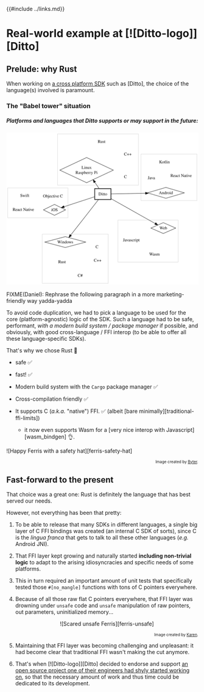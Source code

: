 {{#include ../links.md}}

# Real-world example at [![Ditto-logo]][Ditto]

## Prelude: why Rust

When working on [a cross platform SDK](https://www.ditto.live/) such as [Ditto],
the choice of the language(s) involved is paramount.

### The "Babel tower" situation

##### Platforms and languages that Ditto supports or may support in the future:

![Ditto on multiple platforms and thus multiple languages](
cross_platform.svg "Crazy, ain't it?")

<span class="warning">

FIXME(Daniel): Rephrase the following paragraph in a more marketing-friendly way yadda-yadda

</span>

To avoid code duplication, we had to pick a language to be used for the core
(platform-agnostic) logic of the SDK. Such a language had to be safe,
performant, _with a modern build system / package manager_ if possible, and obviously, with good cross-language / FFI interop (to be able to offer all these
language-specific SDKs).

That's why we chose Rust 🦀

  - safe ✅

  - fast! ✅

  - Modern build system with the `Cargo` package manager ✅

  - Cross-compilation friendly ✅

  - It supports C (_a.k.a._ "native") FFI. ✅ (albeit [bare
    minimally][traditional-ffi-limits])

      - it now even supports Wasm for a [very nice interop with
        Javascript][wasm_bindgen] 👌.

![Happy Ferris with a safety hat][ferris-safety-hat]

<div style="font-size: x-small; text-align: right">

Image created by <a href="https://gitlab.com/byter">Byter</a>.

</div>

## Fast-forward to the present

That choice was a great one: Rust is definitely the language that has best
served our needs.

However, not everything has been that pretty:

 1. To be able to release that many SDKs in different languages, a single big
    layer of C FFI bindings was created (an internal C SDK of sorts), since
    C is the _lingua franca_ that gets to talk to all these other languages
    (_e.g._ Android JNI).

 1. That FFI layer kept growing and naturally started **including non-trivial
    logic** to adapt to the arising idiosyncracies and specific needs of some
    platforms.

 1. This in turn required an important amount of unit tests that specifically
    tested those `#[no_mangle]` functions with tons of C pointers everywhere.

 1. Because of all those raw flat C pointers everywhere, that FFI layer was
    drowning under `unsafe` code and `unsafe` manipulation of raw pointers,
    out parameters, uninitialized memory...

    <div style = "text-align: center;">

    ![Scared unsafe Ferris][ferris-unsafe]

    </div>

    <div style="font-size: x-small; text-align: right">

    Image created by <a href="https://twitter.com/whoisaldeka/status/   876303099370930176">Karen</a>.

    </div>

 1. Maintaining that FFI layer was becoming challenging and unpleasant: it had
    become clear that traditional FFI wasn't making the cut anymore.

 1. That's when [![Ditto-logo]][Ditto] decided to endorse and support [an open
    source project one of their engineers had shyly started working on](
    https://github.com/danielhenrymantilla/rust-repr_c), so that the necessary
    amount of work and thus time could be dedicated to its development.
